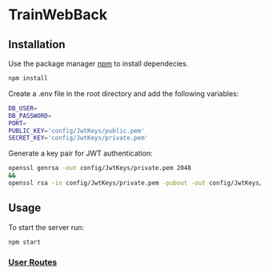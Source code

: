 # TrainWebBack

## Installation

Use the package manager [npm](https://docs.npmjs.com/downloading-and-installing-node-js-and-npm) to install dependecies.

```bash
npm install
```

Create a .env file in the root directory and add the following variables:

```bash
DB_USER=
DB_PASSWORD=
PORT=
PUBLIC_KEY='config/JwtKeys/public.pem'
SECRET_KEY='config/JwtKeys/private.pem'
```

Generate a key pair for JWT authentication:

```bash
openssl genrsa -out config/JwtKeys/private.pem 2048 
&& 
openssl rsa -in config/JwtKeys/private.pem -pubout -out config/JwtKeys/public.pem
```

## Usage
To start the server run:
```bash
npm start
```
### [User Routes](routes/README.md#user-routes)
